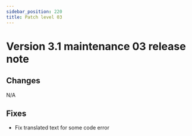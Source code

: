 ```yaml
---
sidebar_position: 220
title: Patch level 03
---
```


Version 3.1 maintenance 03 release note
=======================================

Changes
-------

N/A 

Fixes
-----

 - Fix translated text for some code error